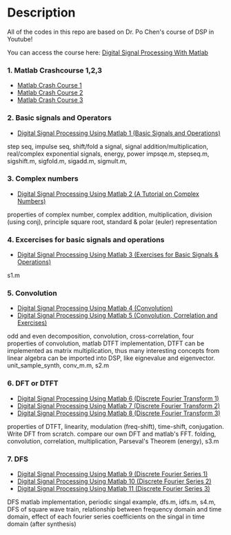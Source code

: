 # Description

All of the codes in this repo are based on Dr. Po Chen's course of DSP in Youtube!

You can access the course here: [Digital Signal Processing With Matlab](https://www.youtube.com/playlist?list=PLX8cYDJmWL1mfq6BI-klKB7YzRdJZ2_WW)

### 1. Matlab Crashcourse 1,2,3
- [Matlab Crash Course 1](https://www.youtube.com/watch?v=y5PTcskuldE&list=PLX8cYDJmWL1mfq6BI-klKB7YzRdJZ2_WW&index=1)
- [Matlab Crash Course 2](https://www.youtube.com/watch?v=OU7F16yPffI&list=PLX8cYDJmWL1mfq6BI-klKB7YzRdJZ2_WW&index=2)
- [Matlab Crash Course 3](https://www.youtube.com/watch?v=5asZPwGMZFs&list=PLX8cYDJmWL1mfq6BI-klKB7YzRdJZ2_WW&index=3)

### 2. Basic signals and Operators 
- [Digital Signal Processing Using Matlab 1 (Basic Signals and Operations)](https://www.youtube.com/watch?v=tpN12ruYATc&list=PLX8cYDJmWL1mfq6BI-klKB7YzRdJZ2_WW&index=4)

step seq, impulse seq, shift/fold a signal, signal addition/multiplication, real/complex exponential signals, energy, power
impsqe.m, stepseq.m, sigshift.m, sigfold.m, sigadd.m, sigmult.m, 

### 3. Complex numbers
- [Digital Signal Processing Using Matlab 2 (A Tutorial on Complex Numbers)](https://www.youtube.com/watch?v=WXKyTXVTnKQ&list=PLX8cYDJmWL1mfq6BI-klKB7YzRdJZ2_WW&index=5)

properties of complex number, complex addition, multiplication, division (using conj), principle square root, standard & polar (euler) representation 
### 4. Excercises for basic signals and operations
- [Digital Signal Processing Using Matlab 3 (Exercises for Basic Signals & Operations)](https://www.youtube.com/watch?v=2D66kbRiVko&list=PLX8cYDJmWL1mfq6BI-klKB7YzRdJZ2_WW&index=6)

s1.m

### 5. Convolution
- [Digital Signal Processing Using Matlab 4 (Convolution)](https://www.youtube.com/watch?v=9YJmOfVTA78&list=PLX8cYDJmWL1mfq6BI-klKB7YzRdJZ2_WW&index=7)
- [Digital Signal Processing Using Matlab 5 (Convolution, Correlation and Exercises)](https://www.youtube.com/watch?v=iNMe8gkjoYo&list=PLX8cYDJmWL1mfq6BI-klKB7YzRdJZ2_WW&index=8)

odd and even decomposition, convolution, cross-correlation, four properties of convolution, matlab DTFT implementation, DTFT can be implemented as matrix multiplication, thus many interesting concepts from linear algebra can be imported into DSP, like eignevalue and eigenvector.
unit_sample_synth, conv_m.m, s2.m

### 6. DFT or DTFT 
- [Digital Signal Processing Using Matlab 6 (Discrete Fourier Transform 1)](https://www.youtube.com/watch?v=cbC1y-Y0V10&list=PLX8cYDJmWL1mfq6BI-klKB7YzRdJZ2_WW&index=10)
- [Digital Signal Processing Using Matlab 7 (Discrete Fourier Transform 2)](https://www.youtube.com/watch?v=sClKKXlwDMM&list=PLX8cYDJmWL1mfq6BI-klKB7YzRdJZ2_WW&index=10)
- [Digital Signal Processing Using Matlab 8 (Discrete Fourier Transform 3)](https://www.youtube.com/watch?v=69oyTIdIIfk&list=PLX8cYDJmWL1mfq6BI-klKB7YzRdJZ2_WW&index=11)

properties of DTFT, linearity, modulation (freq-shift), time-shift, conjugation. Write DFT from scratch. compare our own DFT and matlab's FFT. 
folding, convolution, correlation, multiplication,  Parseval's Theorem (energy), s3.m

### 7. DFS 
- [Digital Signal Processing Using Matlab 9 (Discrete Fourier Series 1)](https://www.youtube.com/watch?v=8CALyVlfB0U&list=PLX8cYDJmWL1mfq6BI-klKB7YzRdJZ2_WW&index=12)
- [Digital Signal Processing Using Matlab 10 (Discrete Fourier Series 2)](https://www.youtube.com/watch?v=lbgPUeDyxkQ&list=PLX8cYDJmWL1mfq6BI-klKB7YzRdJZ2_WW&index=14)
- [Digital Signal Processing Using Matlab 11 (Discrete Fourier Series 3)](https://www.youtube.com/watch?v=keY4SDmFh8E&list=PLX8cYDJmWL1mfq6BI-klKB7YzRdJZ2_WW&index=15)

DFS matlab implementation, periodic singal example, dfs.m, idfs.m, s4.m, DFS of square wave train, relationship between frequency domain and time domain, effect of each fourier series coefficients on the singal in time domain (after synthesis)
